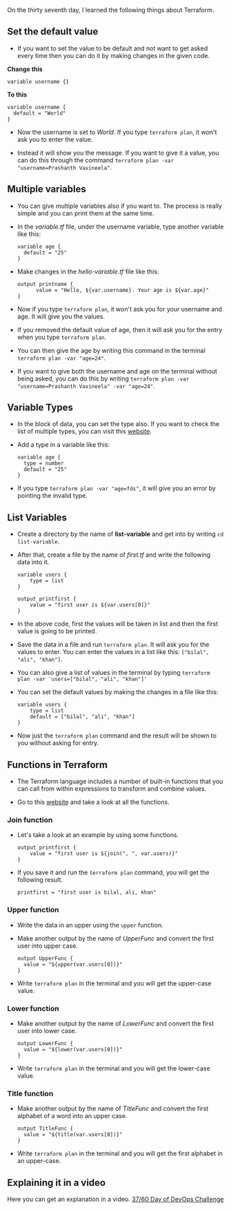 On the thirty seventh day, I learned the following things about Terraform.

## Set the default value

- If you want to set the value to be default and not want to get asked every time then you can do it by making changes in the given code.

**Change this**

    variable username {}

**To this**

    variable username {
      default = "World"
    }

- Now the username is set to *World*. If you type `terraform plan`, it won't ask you to enter the value.

- Instead it will show you the message. If you want to give it a value, you can do this through the command `terraform plan -var "username=Prashanth Vavineela"`.

## Multiple variables

- You can give multiple variables also if you want to. The process is really simple and you can print them at the same time.

- In the *variable.tf* file, under the username variable, type another variable like this:

      variable age {
        default = "25"
      }

- Make changes in the *hello-variable.tf* file like this:

      output printname {
            value = "Hello, ${var.username}. Your age is ${var.age}"
      }

- Now if you type `terraform plan`, it won't ask you for your username and age. It will give you the values.

- If you removed the default value of age, then it will ask you for the entry when you type `terraform plan`.

- You can then give the age by writing this command in the terminal `terraform plan -var "age=24"`.

- If you want to give both the username and age on the terminal without being asked, you can do this by writing `terraform plan -var "username=Prashanth Vavineela" -var "age=24"`.

## Variable Types

- In the block of data, you can set the type also. If you want to check the list of multiple types, you can visit this [website](https://developer.hashicorp.com/terraform/language/expressions/types).

- Add a type in a variable like this:

      variable age {
        type = number
        default = "25"
      }

- If you type `terraform plan -var "age=fds"`, it will give you an error by pointing the invalid type.

## List Variables

- Create a directory by the name of **list-variable** and get into by writing `cd list-variable`.

- After that, create a file by the name of *first.tf* and write the following data into it.

      variable users {
          type = list
      }

      output printfirst {
          value = "first user is ${var.users[0]}"
      }

- In the above code, first the values will be taken in list and then the first value is going to be printed.

- Save the data in a file and run `terraform plan`. It will ask you for the values to enter. You can enter the values in a list like this: `["bilal", "ali", "khan"]`.

- You can also give a list of values in the terminal by typing `terraform plan -var 'users=["bilal", "ali", "khan"]'`

- You can set the default values by making the changes in a file like this:

      variable users {
          type = list
          default = ["bilal", "ali", "khan"]
      }

- Now just the `terraform plan` command and the result will be shown to you without asking for entry.

## Functions in Terraform

- The Terraform language includes a number of built-in functions that you can call from within expressions to transform and combine values.

- Go to this [website](https://developer.hashicorp.com/terraform/language/functions) and take a look at all the functions.

### Join function

- Let's take a look at an example by using some functions.

      output printfirst {
          value = "first user is ${join(", ", var.users)}"
      }

- If you save it and run the `terraform plan` command, you will get the following result.

      printfirst = "first user is bilal, ali, khan"

### Upper function

- Write the data in an upper using the `upper` function.

- Make another output by the name of *UpperFunc* and convert the first user into upper case.

      output UpperFunc {
        value = "${upper(var.users[0])}"
      }

- Write `terraform plan` in the terminal and you will get the upper-case value.

### Lower function

- Make another output by the name of *LowerFunc* and convert the first user into lower case.

      output LowerFunc {
        value = "${lower(var.users[0])}"
      }

- Write `terraform plan` in the terminal and you will get the lower-case value.

### Title function

- Make another output by the name of *TitleFunc* and convert the first alphabet of a word into an upper case.

      output TitleFunc {
        value = "${title(var.users[0])}"
      }

- Write `terraform plan` in the terminal and you will get the first alphabet in an upper-case.

## **Explaining it in a video**

Here you can get an explanation in a video. [37/60 Day of DevOps Challenge](https://www.youtube.com/watch?v=BBGtoh3-844&list=PLptbpfKzsc3BtEki4tHQm5Xmpj8w1_JlM&index=35)